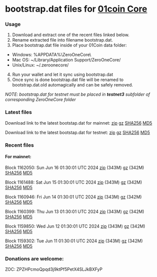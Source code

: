 # bootstrap.dat files for [01coin Core](https://01coin.io)

### Usage

1. Download and extract one of the recent files linked below.
2. Rename extracted file into filename bootstrap.dat.
3. Place bootstrap.dat file inside of your 01Coin data folder:
 - Windows: %APPDATA%\ZeroOneCore\
 - Mac OS: ~/Library/Application Support/ZeroOneCore/
 - Unix/Linux: ~/.zeroonecore/
4. Run your wallet and let it sync using bootstrap.dat
5. Once sync is done bootstrap.dat file will be renamed to bootstrap.dat.old automagically and can be safely removed.

_NOTE: bootstrap.dat for testnet must be placed in **testnet3** subfolder of corresponding ZeroOneCore folder_

### Latest files
Download link to the latest bootstap.dat for mainnet: [zip](https://files.01coin.io/mainnet/bootstrap.dat.zip) [gz](https://files.01coin.io/mainnet/bootstrap.dat.tar.gz) [SHA256](https://files.01coin.io/mainnet/sha256.txt) [MD5](https://files.01coin.io/mainnet/md5.txt)

Download link to the latest bootstap.dat for testnet: [zip](https://files.01coin.io/testnet/bootstrap.dat.zip) [gz](https://files.01coin.io/testnet/bootstrap.dat.tar.gz) [SHA256](https://files.01coin.io/testnet/sha256.txt) [MD5](https://files.01coin.io/testnet/md5.txt)

### Recent files

#### For mainnet:

Block 1162050: Sun Jun 16 01:30:01 UTC 2024 [zip](https://files.01coin.io/mainnet/2024-06-16/bootstrap.dat.zip) (343M) [gz](https://files.01coin.io/mainnet/2024-06-16/bootstrap.dat.tar.gz) (342M) [SHA256](https://files.01coin.io/mainnet/2024-06-16/sha256.txt) [MD5](https://files.01coin.io/mainnet/2024-06-16/md5.txt)

Block 1161488: Sat Jun 15 01:30:01 UTC 2024 [zip](https://files.01coin.io/mainnet/2024-06-15/bootstrap.dat.zip) (343M) [gz](https://files.01coin.io/mainnet/2024-06-15/bootstrap.dat.tar.gz) (342M) [SHA256](https://files.01coin.io/mainnet/2024-06-15/sha256.txt) [MD5](https://files.01coin.io/mainnet/2024-06-15/md5.txt)

Block 1160946: Fri Jun 14 01:30:01 UTC 2024 [zip](https://files.01coin.io/mainnet/2024-06-14/bootstrap.dat.zip) (343M) [gz](https://files.01coin.io/mainnet/2024-06-14/bootstrap.dat.tar.gz) (342M) [SHA256](https://files.01coin.io/mainnet/2024-06-14/sha256.txt) [MD5](https://files.01coin.io/mainnet/2024-06-14/md5.txt)

Block 1160399: Thu Jun 13 01:30:01 UTC 2024 [zip](https://files.01coin.io/mainnet/2024-06-13/bootstrap.dat.zip) (343M) [gz](https://files.01coin.io/mainnet/2024-06-13/bootstrap.dat.tar.gz) (342M) [SHA256](https://files.01coin.io/mainnet/2024-06-13/sha256.txt) [MD5](https://files.01coin.io/mainnet/2024-06-13/md5.txt)

Block 1159850: Wed Jun 12 01:30:01 UTC 2024 [zip](https://files.01coin.io/mainnet/2024-06-12/bootstrap.dat.zip) (343M) [gz](https://files.01coin.io/mainnet/2024-06-12/bootstrap.dat.tar.gz) (342M) [SHA256](https://files.01coin.io/mainnet/2024-06-12/sha256.txt) [MD5](https://files.01coin.io/mainnet/2024-06-12/md5.txt)

Block 1159302: Tue Jun 11 01:30:01 UTC 2024 [zip](https://files.01coin.io/mainnet/2024-06-11/bootstrap.dat.zip) (343M) [gz](https://files.01coin.io/mainnet/2024-06-11/bootstrap.dat.tar.gz) (342M) [SHA256](https://files.01coin.io/mainnet/2024-06-11/sha256.txt) [MD5](https://files.01coin.io/mainnet/2024-06-11/md5.txt)


### Donations are welcome:

ZOC: ZPZHPcmoQpqd3j9ktPf5PetX4SLJkBXFyP
